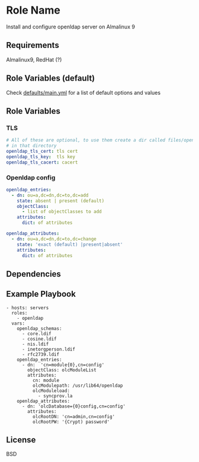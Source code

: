 Role Name
=========

Install and configure openldap server on Almalinux 9

Requirements
------------

Almalinux9, RedHat (?)

Role Variables (default)
------------------------

Check [defaults/main.yml](defaults/main.yml) for a list of default options and values

Role Variables 
------------------------
### TLS
```yaml
# All of these are optional, to use them create a dir called files/openlapd and put your certs
# in that directory
openldap_tls_cert: tls cert
openldap_tls_key:  tls key
openldap_tls_cacert: cacert
```

### Openldap config
```yaml
openldap_entries:
  - dn: ou=a,dc=dn,dc=to,dc=add
    state: absent | present (default)
    objectClass:
      - list of objectClasses to add
    attributes:
      dict: of attributes

openldap_attributes:
  - dn: ou=a,dc=dn,dc=to,dc=change
    state: 'exact (default) |present|absent'
    attributes:
      dict: of attributes
```
 
Dependencies
------------

Example Playbook
----------------

```
- hosts: servers
  roles:
    - openldap
  vars:
    openldap_schemas:
      - core.ldif
      - cosine.ldif
      - nis.ldif
      - inetorgperson.ldif
      - rfc2739.ldif
    openldap_entries:
      - dn:  'cn=module{0},cn=config'
        objectClass: olcModuleList
        attributes:
          cn: module
          olcModulepath: /usr/lib64/openldap
          olcModuleload: 
            - syncprov.la
    openldap_attributes:
      - dn: 'olcDatabase={0}config,cn=config'
        attributes:
          olcRootDN: 'cn=admin,cn=config'
          olcRootPW: '{Crypt) password'
```

License
-------

BSD

